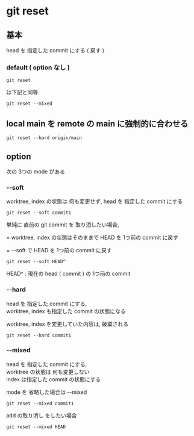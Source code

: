 
# git reset


## 基本

head を 指定した commit にする ( 戻す )


### default ( option なし )

```
git reset
```

は下記と同等

```
git reset --mixed
```


## local main を remote の main に強制的に合わせる

```
git reset --hard origin/main
```


## option

次の 3つの mode がある


### --soft

worktree, index の状態は 何も変更せず,
head を 指定した commit にする

```
git reset --soft commit1
```


単純に 直前の git commit を 取り消したい場合,

= 
worktree, index の状態はそのままで
HEAD を 1つ前の commit に戻す

=
--soft で HEAD を 1つ前の commit に戻す

```
git reset --soft HEAD^
```

HEAD^ : 現在の head ( commit ) の 1つ前の commit


### --hard

head を 指定した commit にする,  
worktree, index も指定した commit の状態になる

worktree, index を変更していた内容は, 破棄される

```
git reset --hard commit1
```


### --mixed

head を 指定した commit にする,  
worktree の状態は 何も変更しない  
index は指定した commit の状態にする


mode を 省略した場合は --mixed 

```
git reset --mixed commit1
```


add の取り消し をしたい場合

```
git reset --mixed HEAD
```



